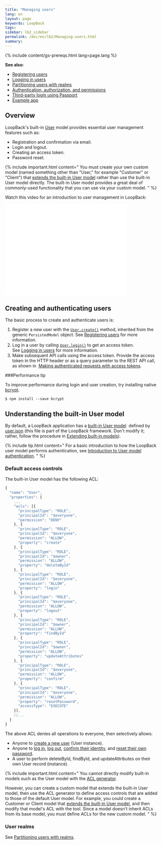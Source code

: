 ```yaml
---
title: "Managing users"
lang: en
layout: page
keywords: LoopBack
tags:
sidebar: lb2_sidebar
permalink: /doc/en/lb2/Managing-users.html
summary:
---
```


{% include content/gs-prereqs.html lang=page.lang %}

**See also**:

* [Registering users](/doc/{{page.lang}}/lb2/Registering-users.html)
* [Logging in users](/doc/{{page.lang}}/lb2/Logging-in-users.html)
* [Partitioning users with realms](/doc/{{page.lang}}/lb2/Partitioning-users-with-realms.html)
* [Authentication, authorization, and permissions](/doc/{{page.lang}}/lb2/Authentication-authorization-and-permissions.html)
* [Third-party login using Passport](/doc/{{page.lang}}/lb2/Third-party-login-using-Passport.html)
* [Example app](https://github.com/strongloop/loopback-example-user-management)

## Overview

LoopBack's built-in [User](http://apidocs.strongloop.com/loopback/#user-new-user) model provides essential user management features such as:

* Registration and confirmation via email.
* Login and logout.
* Creating an access token.
* Password reset.

{% include important.html content="
You must create your own custom model (named something other than \"User,\" for example \"Customer\" or \"Client\")
that [extends the built-in User model](Extending-built-in-models.html) rather than use the built-in User model directly.
The built-in User model provides a great deal of commonly-used functionality that you can use via your custom model.
" %}

Watch this video for an introduction to user management in LoopBack:

<iframe class="youtube-player" type="text/html" style="width: 400px; height: 300px" src="//www.youtube.com/embed/UdsOcOVg_0M?wmode=opaque" frameborder="0"></iframe>

## Creating and authenticating users

The basic process to create and authenticate users is:

1.  Register a new user with the [`User.create()`](http://apidocs.strongloop.com/loopback/#persistedmodel-create) method, inherited from the generic `PersistedModel` object.
    See [Registering users](/doc/{{page.lang}}/lb2/Registering-users.html) for more information.
2.  Log in a user by calling [`User.login()`](https://apidocs.strongloop.com/loopback/#user-login) to get an access token.
    See [Logging in users](/doc/{{page.lang}}/lb2/Logging-in-users.html) for more information.
3.  Make subsequent API calls using the access token.
    Provide the access token in the HTTP header or as a query parameter to the REST API call, as shown in 
    [Making authenticated requests with access tokens](/doc/{{page.lang}}/lb2/Making-authenticated-requests.html#Makingauthenticatedrequests-Makingauthenticatedrequestswithaccesstokens).

###Performance tip

To improve performance during login and user creation, try installing native [bcrypt](https://www.npmjs.com/package/bcrypt).

```shell
$ npm install --save bcrypt
```

## Understanding the built-in User model

By default, a LoopBack application has a [built-in User model](/doc/{{page.lang}}/lb2/Using-built-in-models.html) 
defined by [user.json](https://github.com/strongloop/loopback/blob/master/common/models/user.json)
(this file is part of the LoopBack framework.
Don't modify it; rather, follow the procedure in [Extending built-in models](/doc/{{page.lang}}/lb2/Extending-built-in-models.html)).

{% include tip.html content="
For a basic introduction to how the LoopBack user model performs authentication,
see [Introduction to User model authentication](Introduction-to-User-model-authentication.html).
" %}

### Default access controls

The built-in User model has the following ACL:

```javascript
{
  "name": "User",
  "properties": {
    ...
    "acls": [{
      "principalType": "ROLE",
      "principalId": "$everyone",
      "permission": "DENY"
    }, {
      "principalType": "ROLE",
      "principalId": "$everyone",
      "permission": "ALLOW",
      "property": "create"
    }, {
      "principalType": "ROLE",
      "principalId": "$owner",
      "permission": "ALLOW",
      "property": "deleteById"
    }, {
      "principalType": "ROLE",
      "principalId": "$everyone",
      "permission": "ALLOW",
      "property": "login"
    }, {
      "principalType": "ROLE",
      "principalId": "$everyone",
      "permission": "ALLOW",
      "property": "logout"
    }, {
      "principalType": "ROLE",
      "principalId": "$owner",
      "permission": "ALLOW",
      "property": "findById"
    }, {
      "principalType": "ROLE",
      "principalId": "$owner",
      "permission": "ALLOW",
      "property": "updateAttributes"
    }, {
      "principalType": "ROLE",
      "principalId": "$everyone",
      "permission": "ALLOW",
      "property": "confirm"
    }, {
      "principalType": "ROLE",
      "principalId": "$everyone",
      "permission": "ALLOW",
      "property": "resetPassword",
      "accessType": "EXECUTE"
    }],
    //...
  }
}
```

The above ACL denies all operations to everyone, then selectively allows:

* Anyone to [create a new user](http://apidocs.strongloop.com/loopback/#persistedmodel-create) (User instance).
* Anyone to [log in](http://apidocs.strongloop.com/loopback/#user-login), [log out](http://apidocs.strongloop.com/loopback/#user-logout),
  [confirm their identity](http://apidocs.strongloop.com/loopback/#user-confirm), and
  [reset their own password](http://apidocs.strongloop.com/loopback/#user-resetpassword).
* A user to perform deleteById, findById, and updateAttributes on their own User record (instance).

{% include important.html content="
You cannot directly modify built-in models such as the User model with the [ACL generator](ACL-generator.html).

However, you can create a custom model that extends the built-in User model,
then use the ACL generator to define access controls that are added to those of the default User model.
For example, you could create a Customer or Client model that [extends the built-in User model](Extending-built-in-models.html), and then modify that model's ACL with the tool.
Since a model doesn't inherit ACLs from its base model, you must define ACLs for the new custom model.
" %}

### User realms

See [Partitioning users with realms](/doc/{{page.lang}}/lb2/Partitioning-users-with-realms.html).
